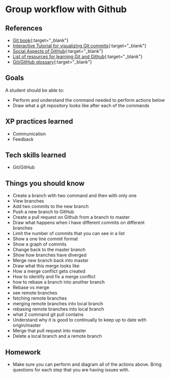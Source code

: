 # Group workflow with Github

## References
* [Git book](http://git-scm.com/book/){:target="_blank"}
* [Interactive Tutorial for visualizing Git commits](http://pcottle.github.io/learnGitBranching/){:target="_blank"}
* [Social Aspects of GitHub](https://help.github.com/articles/be-social){:target="_blank"}
* [List of resources for learning Git and Github](https://help.github.com/articles/what-are-other-good-resources-for-learning-git-and-github){:target="_blank"}
* [Git/GitHub glossary](https://help.github.com/articles/github-glossary){:target="_blank"}

## Goals

A student should be able to:

* Perform and understand the command needed to perform actions below
* Draw what a git repository looks like after each of the commands

## XP practices learned

* Communication
* Feedback

## Tech skills learned

* Git/GitHub

## Things you should know

* Create a branch with two command and then with only one
* View branches
* Add two commits to the new branch
* Push a new branch to GitHub
* Create a pull request on Github from a branch to master
* Draw what happens when I have different commits on different branches
* Limit the number of commits that you can see in a list
* Show a one line commit format
* Show a graph of commits
* Change back to the master branch
* Show how branches have diverged
* Merge new branch back into master
* Draw what this merge looks like
* How a merge conflict gets created
* How to identify and fix a merge conflict
* how to rebase a branch into another branch
* Rebase vs merge
* see remote branches
* fetching remote branches
* merging remote branches into local branch
* rebasing remote branches into local branch
* what 2 command git pull contains
* Understand why it is good to continually to keep up to date with origin/master
* Merge that pull request into master
* Delete a local branch and a remote branch

## Homework

* Make sure you can perform and diagram all of the actions above. Bring questions for
each step that you are having issues with.
